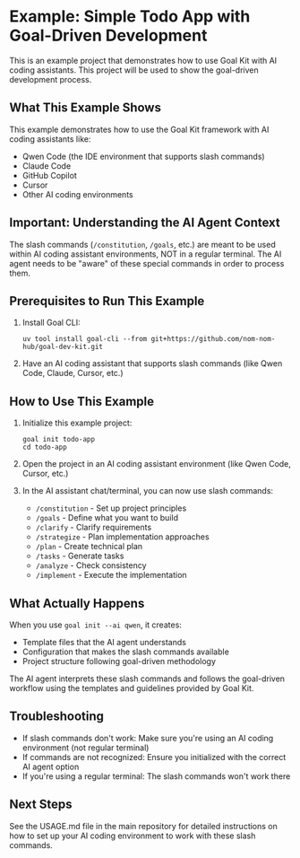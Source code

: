 # Example: Simple Todo App with Goal-Driven Development

This is an example project that demonstrates how to use Goal Kit with AI coding assistants. This project will be used to show the goal-driven development process.

## What This Example Shows

This example demonstrates how to use the Goal Kit framework with AI coding assistants like:
- Qwen Code (the IDE environment that supports slash commands)
- Claude Code
- GitHub Copilot
- Cursor
- Other AI coding environments

## Important: Understanding the AI Agent Context

The slash commands (`/constitution`, `/goals`, etc.) are meant to be used within AI coding assistant environments, NOT in a regular terminal. The AI agent needs to be "aware" of these special commands in order to process them.

## Prerequisites to Run This Example

1. Install Goal CLI: 
   ```
   uv tool install goal-cli --from git+https://github.com/nom-nom-hub/goal-dev-kit.git
   ```

2. Have an AI coding assistant that supports slash commands (like Qwen Code, Claude, Cursor, etc.)

## How to Use This Example

1. Initialize this example project:
   ```
   goal init todo-app
   cd todo-app
   ```

2. Open the project in an AI coding assistant environment (like Qwen Code, Cursor, etc.)

3. In the AI assistant chat/terminal, you can now use slash commands:

   - `/constitution` - Set up project principles
   - `/goals` - Define what you want to build
   - `/clarify` - Clarify requirements
   - `/strategize` - Plan implementation approaches
   - `/plan` - Create technical plan
   - `/tasks` - Generate tasks
   - `/analyze` - Check consistency
   - `/implement` - Execute the implementation

## What Actually Happens

When you use `goal init --ai qwen`, it creates:
- Template files that the AI agent understands
- Configuration that makes the slash commands available
- Project structure following goal-driven methodology

The AI agent interprets these slash commands and follows the goal-driven workflow using the templates and guidelines provided by Goal Kit.

## Troubleshooting

- If slash commands don't work: Make sure you're using an AI coding environment (not regular terminal)
- If commands are not recognized: Ensure you initialized with the correct AI agent option
- If you're using a regular terminal: The slash commands won't work there

## Next Steps

See the USAGE.md file in the main repository for detailed instructions on how to set up your AI coding environment to work with these slash commands.